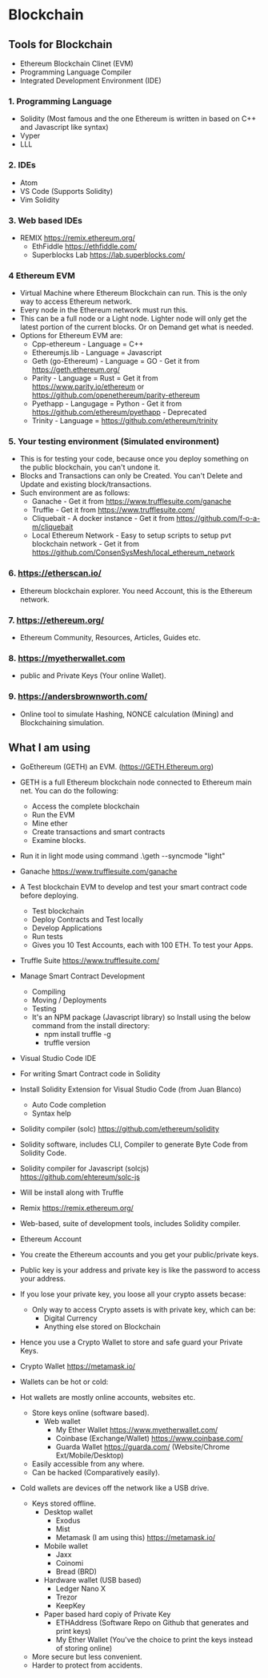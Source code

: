 # Blockchain

## Tools for Blockchain

- Ethereum Blockchain Clinet (EVM)
- Programming Language Compiler
- Integrated Development Environment (IDE)

### 1. Programming Language

- Solidity (Most famous and the one Ethereum is written in based on C++ and Javascript like syntax)
- Vyper
- LLL
  
### 2. IDEs

- Atom
- VS Code (Supports Solidity)
- Vim Solidity

### 3. Web based IDEs

- REMIX https://remix.ethereum.org/
    - EthFiddle https://ethfiddle.com/
    - Superblocks Lab https://lab.superblocks.com/

### 4 Ethereum EVM 
    	
- Virtual Machine where Ethereum Blockchain can run. This is the only way to access Ethereum network.
- Every node in the Ethereum network must run this.
- This can be a full node or a Light node. Lighter node will only get the latest portion of the current blocks. Or on Demand get what is needed.
- Options for Ethereum EVM are:
	- Cpp-ethereum - Language = C++ 
	- Ethereumjs.lib - Language = Javascript
	- Geth (go-Ethereum) - Language = GO - Get it from https://geth.ethereum.org/
	- Parity - Language = Rust = Get it from https://www.parity.io/ethereum or https://github.com/openethereum/parity-ethereum 
	- Pyethapp - Langugage = Python - Get it from https://github.com/ethereum/pyethapp - Deprecated
	- Trinity - Language = https://github.com/ethereum/trinity

### 5. Your testing environment (Simulated environment)
	
- This is for testing your code, because once you deploy something on the public blockchain, you can't undone it.
- Blocks and Transactions can only be Created. You can't Delete and Update and existing block/transactions.
- Such environment are as follows:
	- Ganache - Get it from https://www.trufflesuite.com/ganache
	- Truffle - Get it from https://www.trufflesuite.com/
	- Cliquebait - A docker instance - Get it from https://github.com/f-o-a-m/cliquebait
	- Local Ethereum Network - Easy to setup scripts to setup pvt blockchain network - Get it from https://github.com/ConsenSysMesh/local_ethereum_network 

### 6. https://etherscan.io/

- Ethereum blockchain explorer. You need Account, this is the Ethereum network.
	
### 7. https://ethereum.org/

- Ethereum Community, Resources, Articles, Guides etc.

### 8. https://myetherwallet.com

- public and Private Keys (Your online Wallet).

### 9. https://andersbrownworth.com/

- Online tool to simulate Hashing, NONCE calculation (Mining) and Blockchaining simulation.
    
## What I am using

- GoEthereum (GETH) an EVM. (https://GETH.Ethereum.org)	  
- GETH is a full Ethereum blockchain node connected to Ethereum main net. You can do the following:
	- Access the complete blockchain
	- Run the EVM
	- Mine ether
	- Create transactions and smart contracts
	- Examine blocks.
- Run it in light mode using command .\geth --syncmode "light"

- Ganache https://www.trufflesuite.com/ganache 
- A Test blockchain EVM to develop and test your smart contract code before deploying.
	- Test blockchain
	- Deploy Contracts and Test locally
	- Develop Applications
	- Run tests
	- Gives you 10 Test Accounts, each with 100 ETH. To test your Apps.

- Truffle Suite https://www.trufflesuite.com/
- Manage Smart Contract Development
	- Compiling
	- Moving / Deployments
	- Testing
	- It's an NPM package (Javascript library) so Install using the below command from the install directory:
		- npm install truffle -g
		- truffle version

- Visual Studio Code IDE
- For writing Smart Contract code in Solidity
- Install Solidity Extension for Visual Studio Code (from Juan Blanco)
	- Auto Code completion
	- Syntax help    

- Solidity compiler (solc) https://github.com/ethereum/solidity
- Solidity software, includes CLI, Compiler to generate Byte Code from Solidity Code.	

- Solidity compiler for Javascript (solcjs) https://github.com/ehtereum/solc-js
- Will be install along with Truffle

- Remix https://remix.ethereum.org/
- Web-based, suite of development tools, includes Solidity compiler.     

- Ethereum Account 
- You create the Ethereum accounts and you get your public/private keys.
- Public key is your address and private key is like the password to access your address. 
- If you lose your private key, you loose all your crypto assets becase:
	- Only way to access Crypto assets is with private key, which can be:
		- Digital Currency
		- Anything else stored on Blockchain
- Hence you use a Crypto Wallet to store and safe guard your Private Keys.

- Crypto Wallet https://metamask.io/
- Wallets can be hot or cold:

- Hot wallets are mostly online accounts, websites etc.
	- Store keys online (software based).
		- Web wallet
			- My Ether Wallet https://www.myetherwallet.com/
			- Coinbase (Exchange/Wallet) https://www.coinbase.com/	
			- Guarda Wallet https://guarda.com/ (Website/Chrome Ext/Mobile/Desktop)				
	- Easily accessible from any where.
	- Can be hacked (Comparatively easily).

- Cold wallets are devices off the network like a USB drive.
	- Keys stored offline.
		- Desktop wallet
			- Exodus
			- Mist
			- Metamask (I am using this) https://metamask.io/
		- Mobile wallet
			- Jaxx
			- Coinomi
			- Bread (BRD)
		- Hardware wallet (USB based)
			- Ledger Nano X
			- Trezor
			- KeepKey
		- Paper based hard copiy of Private Key
			- ETHAddress (Software Repo on Github that generates and print keys)
			- My Ether Wallet (You've the choice to print the keys instead of storing online)
	- More secure but less convenient.
	- Harder to protect from accidents.
